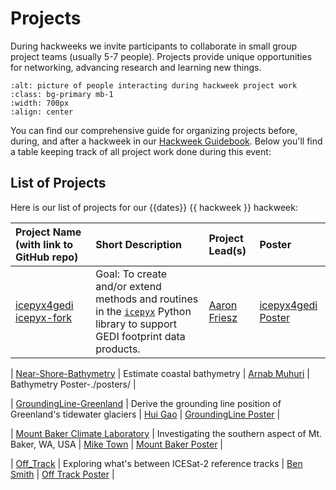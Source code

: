 # Projects

During hackweeks we invite participants to collaborate in small group project teams (usually 5-7 people). Projects provide unique opportunities for networking, advancing research and learning new things.

```{image} ../img/projects-montage.png
:alt: picture of people interacting during hackweek project work
:class: bg-primary mb-1
:width: 700px
:align: center
```

You can find our comprehensive guide for organizing projects before, during, and after a hackweek in our [Hackweek Guidebook](https://guidebook.hackweek.io/training/projects/index.html). Below you'll find a table keeping track of all project work done during this event:

## List of Projects

Here is our list of projects for our {{dates}} {{ hackweek }} hackweek:

| Project Name (with link to GitHub repo) | Short Description | Project Lead(s) | Poster |
|:--------|:--------|:-----|:-------|
| [icepyx4gedi](https://github.com/ICESAT-2HackWeek/icepyx4gedi) [icepyx-fork](https://github.com/ICESAT-2HackWeek/icepyx)| Goal: To create and/or extend methods and routines in the [`icepyx`](https://icepyx.readthedocs.io/en/latest) Python library to support GEDI footprint data products. | [Aaron Friesz](https://github.com/amfriesz) | [icepyx4gedi Poster](./posters/GEDI+icepyx_2024Hackweek_ReportOut.jpg) |

| [Near-Shore-Bathymetry](https://github.com/ICESAT-2HackWeek/Hackweek2024-ICESat-2-Near-Shore-Bathymetry) | Estimate coastal bathymetry | [Arnab Muhuri](https://github.com/arnab-muhuri) | Bathymetry Poster-./posters/ |

| [GroundingLine-Greenland](https://github.com/ICESAT-2HackWeek/GroundingLine-Greenland) | Derive the grounding line position of Greenland's tidewater glaciers | [Hui Gao](https://github.com/hui-97) | [GroundingLine Poster](./posters/Grounding_line_Greenland.pdf) |

| [Mount Baker Climate Laboratory](https://github.com/ICESAT-2HackWeek/MBCL_ICESAT-2_Hackweek_2024) | Investigating the southern aspect of Mt. Baker, WA, USA | [Mike Town](https://github.com/michaeltown-phd) | [Mount Baker Poster](./posters/MBCL_HackweekSlide.pdf) |

| [Off_Track](https://github.com/ICESAT-2HackWeek/off_track) | Exploring what's between ICESat-2 reference tracks | [Ben Smith](https://github.com/SmithB) | [Off Track Poster](./posters/Off_track_poster_slide.pdf) |


